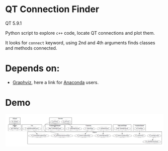 # QT Connection Finder

QT 5.9.1

Python script to explore `c++` code, locate QT connections and plot them.

It looks for `connect` keyword, using 2nd and 4th arguments finds classes and methods connected.

# Depends on:

 - [Graphviz](https://graphviz.readthedocs.io/en/stable/index.html), here a link for [Anaconda](https://anaconda.org/conda-forge/python-graphviz) users.

# Demo

![demo00](./pics/demo00.png)
